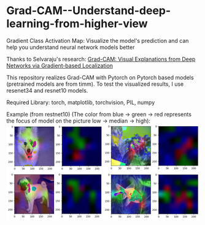 # Grad-CAM--Understand-deep-learning-from-higher-view
Gradient Class Activation Map: Visualize the model's prediction and can help you understand neural network models better

Thanks to Selvaraju's research: [Grad-CAM: Visual Explanations from Deep Networks via Gradient-based Localization](https://arxiv.org/abs/1610.02391)

This repository realizes Grad-CAM with Pytorch on Pytorch based models (pretrained models are from timm). To test the visualized results, I use resenet34 and resnet10 models.

Required Library: torch, matplotlib, torchvision, PIL, numpy

Example (from restnet10) (The color from blue -> green -> red represents the focus of model on the picture low -> median -> high):
![Grad-CAM-with-resnet10](graphs/resnet10-targe_layer-2.png)

